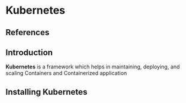 # Kubernetes

## References


## Introduction

**Kubernetes** is a framework which helps in maintaining, deploying, and scaling Containers and Containerized application

## Installing Kubernetes

